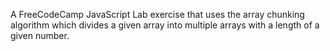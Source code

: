 A FreeCodeCamp JavaScript Lab exercise that uses the array chunking algorithm which divides a given array into multiple arrays with a length of a given number.
